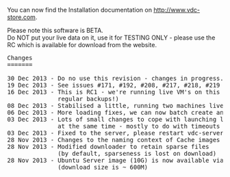 You can now find the Installation documentation on <a href="http://www.vdc-store.com">http://www.vdc-store.com</a>.

Please note this software is BETA.<br/>
Do NOT put your live data on it, use it for TESTING ONLY - please use the RC which is
available for download from the website.

<pre>
Changes
=======

30 Dec 2013 - Do no use this revision - changes in progress.
19 Dec 2013 - See issues #171, #192, #208, #217, #218, #219
16 Dec 2013 - This is RC1 - we're running live VM's on this (although taking 
              regular backups!)
08 Dec 2013 - Stabilised a little, running two machines live on this version
06 Dec 2013 - More loading fixes, we can now batch create and migrate 40 vm's
03 Dec 2013 - Lots of small changes to cope with launching lots of VM's
              at the same time - mostly to do with timeouts and locks
03 Dec 2013 - Fixed to the server, please restart vdc-server after downloading!
28 Nov 2013 - Changes to the naming context of Cache images
28 Nov 2013 - Modified downloader to retain sparse files
              (by default, sparseness is lost on download)
28 Nov 2013 - Ubuntu Server image (10G) is now available via Marketplace
              (download size is ~ 600M)

</pre>
